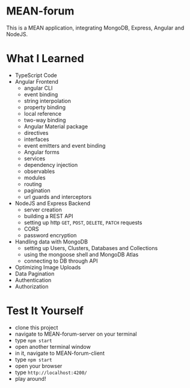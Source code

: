 **<h1>MEAN-forum</h1>**
This is a MEAN application, integrating MongoDB, Express, Angular and NodeJS.


**<h1>What I Learned</h1>**
* TypeScript Code
* Angular Frontend
    * angular CLI
    * event binding
    * string interpolation
    * property binding
    * local reference
    * two-way binding
    * Angular Material package
    * directives
    * interfaces
    * event emitters and event binding
    * Angular forms
    * services
    * dependency injection
    * observables
    * modules
    * routing
    * pagination
    * url guards and interceptors
* NodeJS and Express Backend
    * server creation
    * building a REST API
    * setting up http `GET`, `POST`, `DELETE`, `PATCH` requests
    * CORS
    * password encryption
* Handling data with MongoDB
    * setting up Users, Clusters, Databases and Collections
    * using the mongoose shell and MongoDB Atlas
    * connecting to DB through API
* Optimizing Image Uploads
* Data Pagination
* Authentication
* Authorization


**<h1>Test It Yourself</h1>**
* clone this project
* navigate to MEAN-forum-server on your terminal
* type `npm start`
* open another terminal window
* in it, navigate to MEAN-forum-client
* type `npm start`
* open your browser
* type `http://localhost:4200/`
* play around!